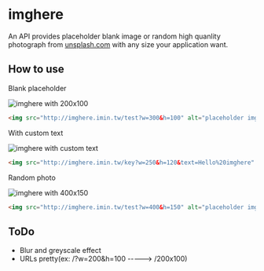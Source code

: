 imghere
==========

An API provides placeholder blank image or random high quanlity photograph from [unsplash.com](https://unsplash.com) with any size your application want.

How to use
-----------
Blank placeholder

![imghere with 200x100](http://imghere.imin.tw/key?w=300&h=100)

```html
<img src="http://imghere.imin.tw/test?w=300&h=100" alt="placeholder img">
```

With custom text

![imghere with custom text](http://imghere.imin.tw/key?w=250&h=120&text=Hello%20imghere)

```html
<img src="http://imghere.imin.tw/key?w=250&h=120&text=Hello%20imghere" alt="placeholder image">
```

Random photo

![imghere with 400x150](http://imghere.imin.tw/test?w=400&h=150)

```html
<img src="http://imghere.imin.tw/test?w=400&h=150" alt="placeholder img">
```

ToDo
------

- Blur and greyscale effect
- URLs pretty(ex: /?w=200&h=100   ----->  /200x100)
